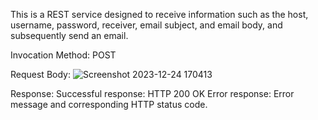 This is a REST service designed to receive information such as the host, username, password, receiver, email subject, and email body, and subsequently send an email.

Invocation Method: POST

Request Body:
![Screenshot 2023-12-24 170413](https://github.com/kzhelev/Send_Email_REST_Service/assets/117535216/39b6ba7f-7d02-48cd-b4bb-c7916980620f)

Response:
Successful response: HTTP 200 OK
Error response: Error message and corresponding HTTP status code.

